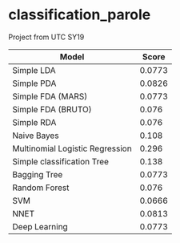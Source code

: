 # classification_parole
Project from UTC SY19


| Model | Score |
|---|---|
| Simple LDA | 0.0773 |
| Simple PDA | 0.0826 |
| Simple FDA (MARS) | 0.0773 |
| Simple FDA (BRUTO) | 0.076 |
| Simple RDA | 0.076 |
| Naive Bayes | 0.108 |
| Multinomial Logistic Regression | 0.296 |
| Simple classification Tree | 0.138 |
| Bagging Tree | 0.0773 |
| Random Forest | 0.076 |
| SVM | 0.0666 |
| NNET | 0.0813 |
| Deep Learning | 0.0773 |
